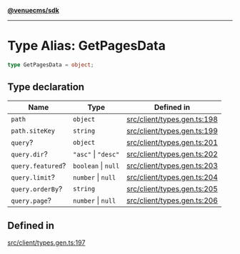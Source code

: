 [**@venuecms/sdk**](../Index.md)

***

# Type Alias: GetPagesData

```ts
type GetPagesData = object;
```

## Type declaration

| Name | Type | Defined in |
| ------ | ------ | ------ |
| `path` | `object` | [src/client/types.gen.ts:198](https://github.com/venuecms/sdk/blob/f00451b8a27a69349a724b38e003e82c432884fc/src/client/types.gen.ts#L198) |
| `path.siteKey` | `string` | [src/client/types.gen.ts:199](https://github.com/venuecms/sdk/blob/f00451b8a27a69349a724b38e003e82c432884fc/src/client/types.gen.ts#L199) |
| `query`? | `object` | [src/client/types.gen.ts:201](https://github.com/venuecms/sdk/blob/f00451b8a27a69349a724b38e003e82c432884fc/src/client/types.gen.ts#L201) |
| `query.dir`? | `"asc"` \| `"desc"` | [src/client/types.gen.ts:202](https://github.com/venuecms/sdk/blob/f00451b8a27a69349a724b38e003e82c432884fc/src/client/types.gen.ts#L202) |
| `query.featured`? | `boolean` \| `null` | [src/client/types.gen.ts:203](https://github.com/venuecms/sdk/blob/f00451b8a27a69349a724b38e003e82c432884fc/src/client/types.gen.ts#L203) |
| `query.limit`? | `number` \| `null` | [src/client/types.gen.ts:204](https://github.com/venuecms/sdk/blob/f00451b8a27a69349a724b38e003e82c432884fc/src/client/types.gen.ts#L204) |
| `query.orderBy`? | `string` | [src/client/types.gen.ts:205](https://github.com/venuecms/sdk/blob/f00451b8a27a69349a724b38e003e82c432884fc/src/client/types.gen.ts#L205) |
| `query.page`? | `number` \| `null` | [src/client/types.gen.ts:206](https://github.com/venuecms/sdk/blob/f00451b8a27a69349a724b38e003e82c432884fc/src/client/types.gen.ts#L206) |

## Defined in

[src/client/types.gen.ts:197](https://github.com/venuecms/sdk/blob/f00451b8a27a69349a724b38e003e82c432884fc/src/client/types.gen.ts#L197)
